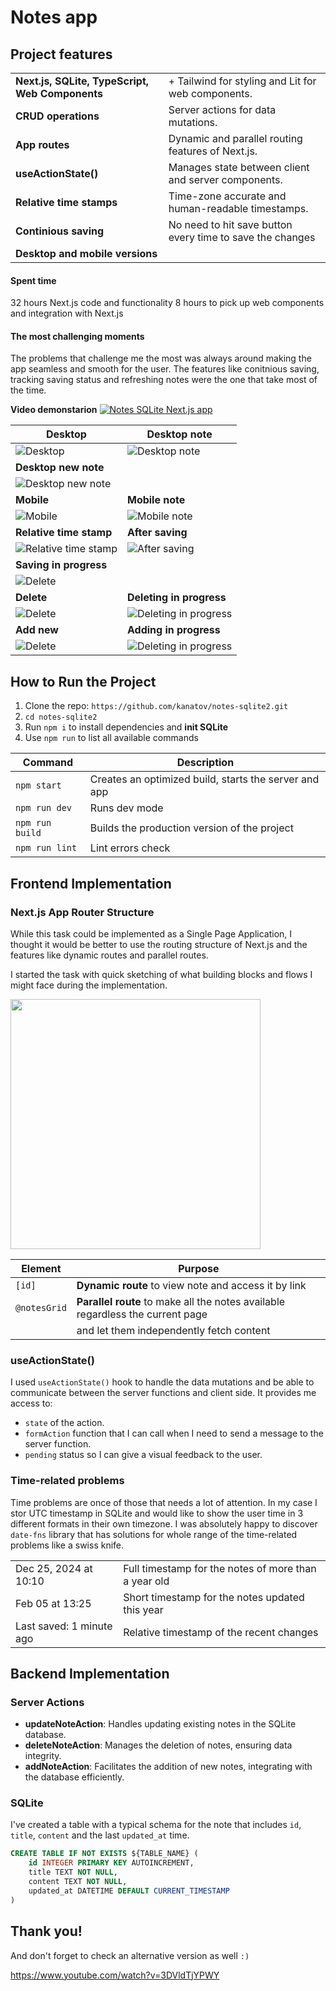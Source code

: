 # Notes app

## Project features

|                                                 |                                                           |
| ----------------------------------------------- | --------------------------------------------------------- |
| **Next.js, SQLite, TypeScript, Web Components** | + Tailwind for styling and Lit for web components.        |
| **CRUD operations**                             | Server actions for data mutations.                        |
| **App routes**                                  | Dynamic and parallel routing features of Next.js.         |
| **useActionState()**                            | Manages state between client and server components.       |
| **Relative time stamps**                        | Time-zone accurate and human-readable timestamps.         |
| **Continious saving**                           | No need to hit save button every time to save the changes |
| **Desktop and mobile versions**                 |                                                           |

#### Spent time

32 hours Next.js code and functionality
8 hours to pick up web components and integration with Next.js

#### The most challenging moments

The problems that challenge me the most was always around making the app seamless and smooth for the user.
The features like conitnious saving, tracking saving status and refreshing notes were the one that take most of the time.

**Video demonstarion**
[![Notes SQLite Next.js app](https://github.com/user-attachments/assets/6b77bc40-8fc2-44f0-9184-993746800bfd)](https://youtu.be/n9riRcmoA9o "Notes SQLite Next.js app")

| **Desktop**                                                                                             | **Desktop note**                                                                                         |
| ------------------------------------------------------------------------------------------------------- | -------------------------------------------------------------------------------------------------------- |
| ![Desktop](https://github.com/user-attachments/assets/28203289-e031-4d17-be4b-8d736c8d29a9)             | ![Desktop note](https://github.com/user-attachments/assets/dfa54b3d-7c8f-4159-9267-7a11d4d9da89)         |
| **Desktop new note**                                                                                    |                                                                                                          |
| ![Desktop new note](https://github.com/user-attachments/assets/9121f3c1-f270-48d1-8eb6-2fab26e8e4b7)    |                                                                                                          |
| **Mobile**                                                                                              | **Mobile note**                                                                                          |
| ![Mobile](https://github.com/user-attachments/assets/92fa252f-d2d4-489c-bce3-f94e68b0eb2b)              | ![Mobile note](https://github.com/user-attachments/assets/8e6733b6-b747-4064-84b8-ba4caea2ea19)          |
| **Relative time stamp**                                                                                 | **After saving**                                                                                         |
| ![Relative time stamp](https://github.com/user-attachments/assets/9ac0e906-e7c8-4f50-9a56-0f911e8ae9b3) | ![After saving](https://github.com/user-attachments/assets/5b82deda-7df5-4be3-9274-72d01339bd15)         |
| **Saving in progress**                                                                                  |                                                                                                          |
| ![Delete](https://github.com/user-attachments/assets/b526d1bd-426e-4b47-838c-f97b626bc80d)              |                                                                                                          |
| **Delete**                                                                                              | **Deleting in progress**                                                                                 |
| ![Delete](https://github.com/user-attachments/assets/3ffba546-2657-4514-a9bb-a5e97a7a5a79)              | ![Deleting in progress](https://github.com/user-attachments/assets/f55fa20f-272c-4abe-bd24-15df0deb2428) |
| **Add new**                                                                                             | **Adding in progress**                                                                                   |
| ![Delete](https://github.com/user-attachments/assets/ca8eaf76-339f-4440-aff6-190df3afe904)              | ![Deleting in progress](https://github.com/user-attachments/assets/554146b6-b8ed-4a3f-9b2b-523c87617f86) |

## How to Run the Project

1. Clone the repo: `https://github.com/kanatov/notes-sqlite2.git`
2. `cd notes-sqlite2`
3. Run `npm i` to install dependencies and **init SQLite**
4. Use `npm run` to list all available commands

| Command         | Description                                           |
| --------------- | ----------------------------------------------------- |
| `npm start`     | Creates an optimized build, starts the server and app |
| `npm run dev`   | Runs dev mode                                         |
| `npm run build` | Builds the production version of the project          |
| `npm run lint`  | Lint errors check                                     |

## Frontend Implementation

### Next.js App Router Structure

While this task could be implemented as a Single Page Application, I thought it would be better to use the routing structure of Next.js and the features like dynamic routes and parallel routes.

I started the task with quick sketching of what building blocks and flows I might face during the implementation.

<img src="https://github.com/user-attachments/assets/58429f63-2852-49e0-8415-e75468150608" width="400"/>

| Element      | Purpose                                                                        |
| ------------ | ------------------------------------------------------------------------------ |
| `[id]`       | **Dynamic route** to view note and access it by link                           |
| `@notesGrid` | **Parallel route** to make all the notes available regardless the current page |
|              | and let them independently fetch content                                       |

### useActionState()

I used `useActionState()` hook to handle the data mutations and be able to communicate between the server functions and client side.
It provides me access to:

- `state` of the action.
- `formAction` function that I can call when I need to send a message to the server function.
- `pending` status so I can give a visual feedback to the user.

### Time-related problems

Time problems are once of those that needs a lot of attention. In my case I stor UTC timestamp in SQLite and would like to show the user time in 3 different formats in their own timezone. I was absolutely happy to discover `date-fns` library that has solutions for whole range of the time-related problems like a swiss knife.

|                          |                                                      |
| ------------------------ | ---------------------------------------------------- |
| Dec 25, 2024 at 10:10    | Full timestamp for the notes of more than a year old |
| Feb 05 at 13:25          | Short timestamp for the notes updated this year      |
| Last saved: 1 minute ago | Relative timestamp of the recent changes             |

## Backend Implementation

### Server Actions

- **updateNoteAction**: Handles updating existing notes in the SQLite database.
- **deleteNoteAction**: Manages the deletion of notes, ensuring data integrity.
- **addNoteAction**: Facilitates the addition of new notes, integrating with the database efficiently.

### SQLite

I've created a table with a typical schema for the note that includes `id`, `title`, `content` and the last `updated_at` time.

```sql
CREATE TABLE IF NOT EXISTS ${TABLE_NAME} (
    id INTEGER PRIMARY KEY AUTOINCREMENT,
    title TEXT NOT NULL,
    content TEXT NOT NULL,
    updated_at DATETIME DEFAULT CURRENT_TIMESTAMP
)
```

## Thank you!

And don't forget to check an alternative version as well `:)`

https://www.youtube.com/watch?v=3DVldTjYPWY
